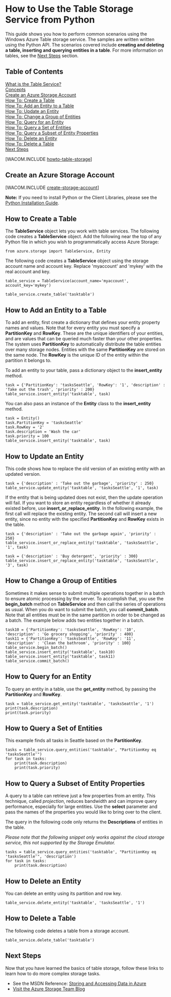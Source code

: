 <properties urlDisplayName="Table Service" pageTitle="How to use table storage (Python) | Microsoft Azure" metaKeywords="Azure table Python, creating table Azure, deleting table Azure, inserting table Azure, querying table Azure" description="Learn how to use the Table service from Python to create and delete a table, and insert, delete, and query the table." metaCanonical="" services="storage" documentationCenter="Python" title="How to Use the Table Storage Service from Python" authors="huvalo" solutions="" manager="wpickett" editor="" />

<tags ms.service="storage" ms.workload="storage" ms.tgt_pltfrm="na" ms.devlang="python" ms.topic="article" ms.date="09/19/2014" ms.author="robmcm" />





# How to Use the Table Storage Service from Python
This guide shows you how to perform common scenarios using the Windows
Azure Table storage service. The samples are written written using the
Python API. The scenarios covered include **creating and deleting a
table, inserting and querying entities in a table**. For more
information on tables, see the [Next Steps][] section.

## Table of Contents

[What is the Table Service?][]   
 [Concepts][]   
 [Create an Azure Storage Account][]   
 [How To: Create a Table][]   
 [How To: Add an Entity to a Table][]   
 [How To: Update an Entity][]   
 [How To: Change a Group of Entities][]   
 [How To: Query for an Entity][]   
 [How To: Query a Set of Entities][]   
 [How To: Query a Subset of Entity Properties][]   
 [How To: Delete an Entity][]   
 [How To: Delete a Table][]   
 [Next Steps][]

[WACOM.INCLUDE [howto-table-storage](../includes/howto-table-storage.md)]

## <a name="create-account"> </a>Create an Azure Storage Account
[WACOM.INCLUDE [create-storage-account](../includes/create-storage-account.md)]

**Note:** If you need to install Python or the Client Libraries, please see the [Python Installation Guide](../python-how-to-install/).


## <a name="create-table"> </a>How to Create a Table

The **TableService** object lets you work with table services. The
following code creates a **TableService** object. Add the following near
the top of any Python file in which you wish to programmatically access Azure Storage:

	from azure.storage import TableService, Entity

The following code creates a **TableService** object using the storage account name and account key.  Replace 'myaccount' and 'mykey' with the real account and key.

	table_service = TableService(account_name='myaccount', account_key='mykey')

	table_service.create_table('tasktable')

## <a name="add-entity"> </a>How to Add an Entity to a Table

To add an entity, first create a dictionary that defines your entity
property names and values. Note that for every entity you must
specify a **PartitionKey** and **RowKey**. These are the unique
identifiers of your entities, and are values that can be queried much
faster than your other properties. The system uses **PartitionKey** to
automatically distribute the table entities over many storage nodes.
Entities with the same **PartitionKey** are stored on the same node. The
**RowKey** is the unique ID of the entity within the partition it
belongs to.

To add an entity to your table, pass a dictionary object
to the **insert\_entity** method.

	task = {'PartitionKey': 'tasksSeattle', 'RowKey': '1', 'description' : 'Take out the trash', 'priority' : 200}
	table_service.insert_entity('tasktable', task)

You can also pass an instance of the **Entity** class to the **insert\_entity** method.

	task = Entity()
	task.PartitionKey = 'tasksSeattle'
	task.RowKey = '2'
	task.description = 'Wash the car'
	task.priority = 100
	table_service.insert_entity('tasktable', task)

## <a name="update-entity"> </a>How to Update an Entity

This code shows how to replace the old version of an existing entity
with an updated version.

	task = {'description' : 'Take out the garbage', 'priority' : 250}
	table_service.update_entity('tasktable', 'tasksSeattle', '1', task)

If the entity that is being updated does not exist, then the update
operation will fail. If you want to store an entity
regardless of whether it already existed before, use **insert\_or\_replace_entity**. 
In the following example, the first call will replace the existing entity. The second call will insert a new entity, since no entity with the specified **PartitionKey** and **RowKey** exists in the table.

	task = {'description' : 'Take out the garbage again', 'priority' : 250}
	table_service.insert_or_replace_entity('tasktable', 'tasksSeattle', '1', task)

	task = {'description' : 'Buy detergent', 'priority' : 300}
	table_service.insert_or_replace_entity('tasktable', 'tasksSeattle', '3', task)

## <a name="change-entities"> </a>How to Change a Group of Entities

Sometimes it makes sense to submit multiple operations together in a
batch to ensure atomic processing by the server. To accomplish that, you
use the **begin\_batch** method on **TableService** and then call the
series of operations as usual. When you do want to submit the
batch, you call **commit\_batch**. Note that all entities must be in the same partition in order to be changed as a batch. The example below adds two entities together in a batch.

	task10 = {'PartitionKey': 'tasksSeattle', 'RowKey': '10', 'description' : 'Go grocery shopping', 'priority' : 400}
	task11 = {'PartitionKey': 'tasksSeattle', 'RowKey': '11', 'description' : 'Clean the bathroom', 'priority' : 100}
	table_service.begin_batch()
	table_service.insert_entity('tasktable', task10)
	table_service.insert_entity('tasktable', task11)
	table_service.commit_batch()

## <a name="query-for-entity"> </a>How to Query for an Entity

To query an entity in a table, use the **get\_entity** method, by
passing the **PartitionKey** and **RowKey**.

	task = table_service.get_entity('tasktable', 'tasksSeattle', '1')
	print(task.description)
	print(task.priority)

## <a name="query-set-entities"> </a>How to Query a Set of Entities

This example finds all tasks in Seattle based on the **PartitionKey**.

	tasks = table_service.query_entities('tasktable', "PartitionKey eq 'tasksSeattle'")
	for task in tasks:
		print(task.description)
		print(task.priority)

## <a name="query-entity-properties"> </a>How to Query a Subset of Entity Properties

A query to a table can retrieve just a few properties from an entity.
This technique, called *projection*, reduces bandwidth and can improve
query performance, especially for large entities. Use the **select**
parameter and pass the names of the properties you would like to bring over
to the client.

The query in the following code only returns the **Descriptions** of
entities in the table.

*Please note that the following snippet only works against the cloud
storage service, this not supported by the Storage
Emulator.*

	tasks = table_service.query_entities('tasktable', "PartitionKey eq 'tasksSeattle'", 'description')
	for task in tasks:
		print(task.description)

## <a name="delete-entity"> </a>How to Delete an Entity

You can delete an entity using its partition and row key.

	table_service.delete_entity('tasktable', 'tasksSeattle', '1')

## <a name="delete-table"> </a>How to Delete a Table

The following code deletes a table from a storage account.

	table_service.delete_table('tasktable')

## <a name="next-steps"> </a>Next Steps

Now that you have learned the basics of table storage, follow these links
to learn how to do more complex storage tasks.

-   See the MSDN Reference: [Storing and Accessing Data in Azure][]
-   [Visit the Azure Storage Team Blog][]

  [Next Steps]: #next-steps
  [What is the Table Service?]: #what-is
  [Concepts]: #concepts
  [Create an Azure Storage Account]: #create-account
  [How To: Create a Table]: #create-table
  [How To: Add an Entity to a Table]: #add-entity
  [How To: Update an Entity]: #update-entity
  [How To: Change a Group of Entities]: #change-entities
  [How To: Query for an Entity]: #query-for-entity
  [How To: Query a Set of Entities]: #query-set-entities
  [How To: Query a Subset of Entity Properties]: #query-entity-properties
  [How To: Delete an Entity]: #delete-entity
  [How To: Delete a Table]: #delete-table
  [Storing and Accessing Data in Azure]: http://msdn.microsoft.com/en-us/library/windowsazure/gg433040.aspx
  [Visit the Azure Storage Team Blog]: http://blogs.msdn.com/b/windowsazurestorage/
